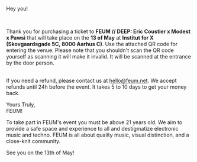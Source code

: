 <!--StartFragment-->

Hey you!

<br>

Thank you for purchasing a ticket to **FEUM // DEEP: Eric Coustier x Modest x Pawsi** that will take place on the **13 of May** at **Institut for X (Skovgaardsgade 5C, 8000 Aarhus C)**. Use the attached QR code for entering the venue. Please note that you shouldn't scan the QR code yourself as scanning it will make it invalid. It will be scanned at the entrance by the door person.

<br>If you need a refund, please contact us at [hello@feum.net](mailto:hello@feum.net). We accept refunds until 24h before the event. It takes 5 to 10 days to get your money back. <br>

Yours Truly,\
FEUM! <br>

To take part in FEUM's event you must be above 21 years old. We aim to provide a safe space and experience to all and destigmatize electronic music and techno. FEUM is all about quality music, visual distinction, and a close-knit community.

See you on the 13th of May!

<!--EndFragment-->